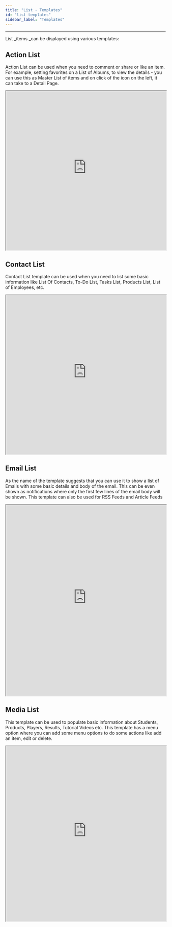 ```yaml
---
title: "List - Templates"
id: "list-templates"
sidebar_label: "Templates"
---
```

---
List _items _can be displayed using various templates:

## Action List

Action List can be used when you need to comment or share or like an item. For example, setting favorites on a List of Albums, to view the details - you can use this as Master List of items and on click of the icon on the left, it can take to a Detail Page. 

<iframe width="100%" height="500" style={{backgroundColor: "snow"}} allowtransparency="true" src="https://apps.wavemakeronline.com/documentation_snippets/#/LiveList">Example of Action List</iframe>

## Contact List

Contact List template can be used when you need to list some basic information like List Of Contacts, To-Do List, Tasks List, Products List, List of Employees, etc. 

<iframe width="100%" height="500" style={{backgroundColor: "snow"}} allowtransparency="true" src="https://apps.wavemakeronline.com/documentation_snippets/#/ContactList">Example of Contact List</iframe>

## Email List

As the name of the template suggests that you can use it to show a list of Emails with some basic details and body of the email. This can be even shown as notifications where only the first few lines of the email body will be shown. This template can also be used for RSS Feeds and Article Feeds 

<iframe width="100%" height="600" style={{backgroundColor: "snow"}} allowtransparency="true" src="https://apps.wavemakeronline.com/documentation_snippets/#/EmailList">Example of Email List</iframe>

## Media List

This template can be used to populate basic information about Students, Products, Players, Results, Tutorial Videos etc. This template has a menu option where you can add some menu options to do some actions like add an item, edit or delete. 

<iframe width="100%" height="550" style={{backgroundColor: "snow"}} allowtransparency="true" src="https://apps.wavemakeronline.com/documentation_snippets/#/MediaList">Example of Media List</iframe>

